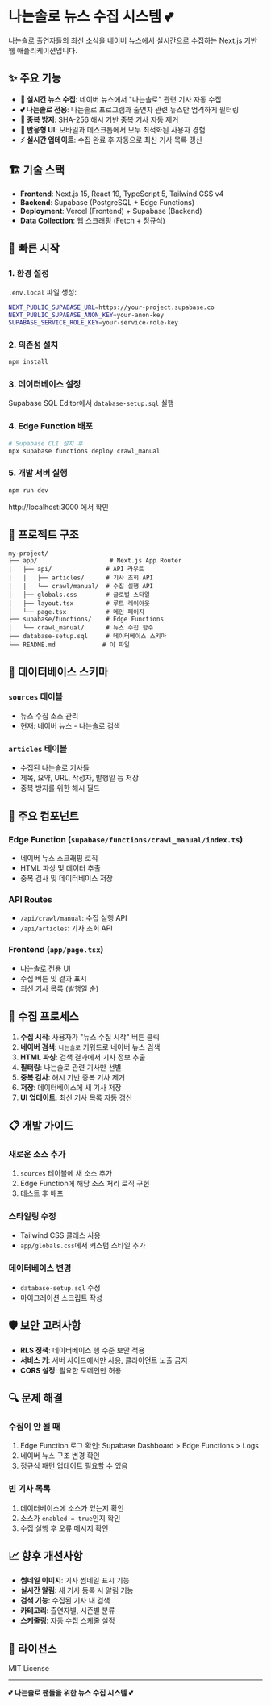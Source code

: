 # 나는솔로 뉴스 수집 시스템 💕

나는솔로 출연자들의 최신 소식을 네이버 뉴스에서 실시간으로 수집하는 Next.js 기반 웹 애플리케이션입니다.

## ✨ 주요 기능

- **🔄 실시간 뉴스 수집**: 네이버 뉴스에서 "나는솔로" 관련 기사 자동 수집
- **💕 나는솔로 전용**: 나는솔로 프로그램과 출연자 관련 뉴스만 엄격하게 필터링
- **🚫 중복 방지**: SHA-256 해시 기반 중복 기사 자동 제거
- **📱 반응형 UI**: 모바일과 데스크톱에서 모두 최적화된 사용자 경험
- **⚡ 실시간 업데이트**: 수집 완료 후 자동으로 최신 기사 목록 갱신

## 🏗️ 기술 스택

- **Frontend**: Next.js 15, React 19, TypeScript 5, Tailwind CSS v4
- **Backend**: Supabase (PostgreSQL + Edge Functions)
- **Deployment**: Vercel (Frontend) + Supabase (Backend)
- **Data Collection**: 웹 스크래핑 (Fetch + 정규식)

## 🚀 빠른 시작

### 1. 환경 설정

`.env.local` 파일 생성:

```bash
NEXT_PUBLIC_SUPABASE_URL=https://your-project.supabase.co
NEXT_PUBLIC_SUPABASE_ANON_KEY=your-anon-key
SUPABASE_SERVICE_ROLE_KEY=your-service-role-key
```

### 2. 의존성 설치

```bash
npm install
```

### 3. 데이터베이스 설정

Supabase SQL Editor에서 `database-setup.sql` 실행

### 4. Edge Function 배포

```bash
# Supabase CLI 설치 후
npx supabase functions deploy crawl_manual
```

### 5. 개발 서버 실행

```bash
npm run dev
```

http://localhost:3000 에서 확인

## 📁 프로젝트 구조

```
my-project/
├── app/                    # Next.js App Router
│   ├── api/               # API 라우트
│   │   ├── articles/      # 기사 조회 API
│   │   └── crawl/manual/  # 수집 실행 API
│   ├── globals.css        # 글로벌 스타일
│   ├── layout.tsx         # 루트 레이아웃
│   └── page.tsx           # 메인 페이지
├── supabase/functions/    # Edge Functions
│   └── crawl_manual/      # 뉴스 수집 함수
├── database-setup.sql     # 데이터베이스 스키마
└── README.md             # 이 파일
```

## 💾 데이터베이스 스키마

### `sources` 테이블
- 뉴스 수집 소스 관리
- 현재: 네이버 뉴스 - 나는솔로 검색

### `articles` 테이블
- 수집된 나는솔로 기사들
- 제목, 요약, URL, 작성자, 발행일 등 저장
- 중복 방지를 위한 해시 필드

## 🔧 주요 컴포넌트

### Edge Function (`supabase/functions/crawl_manual/index.ts`)
- 네이버 뉴스 스크래핑 로직
- HTML 파싱 및 데이터 추출
- 중복 검사 및 데이터베이스 저장

### API Routes
- `/api/crawl/manual`: 수집 실행 API
- `/api/articles`: 기사 조회 API

### Frontend (`app/page.tsx`)
- 나는솔로 전용 UI
- 수집 버튼 및 결과 표시
- 최신 기사 목록 (발행일 순)

## 🎯 수집 프로세스

1. **수집 시작**: 사용자가 "뉴스 수집 시작" 버튼 클릭
2. **네이버 검색**: `나는솔로` 키워드로 네이버 뉴스 검색
3. **HTML 파싱**: 검색 결과에서 기사 정보 추출
4. **필터링**: 나는솔로 관련 기사만 선별
5. **중복 검사**: 해시 기반 중복 기사 제거
6. **저장**: 데이터베이스에 새 기사 저장
7. **UI 업데이트**: 최신 기사 목록 자동 갱신

## 📋 개발 가이드

### 새로운 소스 추가
1. `sources` 테이블에 새 소스 추가
2. Edge Function에 해당 소스 처리 로직 구현
3. 테스트 후 배포

### 스타일링 수정
- Tailwind CSS 클래스 사용
- `app/globals.css`에서 커스텀 스타일 추가

### 데이터베이스 변경
- `database-setup.sql` 수정
- 마이그레이션 스크립트 작성

## 🛡️ 보안 고려사항

- **RLS 정책**: 데이터베이스 행 수준 보안 적용
- **서비스 키**: 서버 사이드에서만 사용, 클라이언트 노출 금지
- **CORS 설정**: 필요한 도메인만 허용

## 🔍 문제 해결

### 수집이 안 될 때
1. Edge Function 로그 확인: Supabase Dashboard > Edge Functions > Logs
2. 네이버 뉴스 구조 변경 확인
3. 정규식 패턴 업데이트 필요할 수 있음

### 빈 기사 목록
1. 데이터베이스에 소스가 있는지 확인
2. 소스가 `enabled = true`인지 확인
3. 수집 실행 후 오류 메시지 확인

## 📈 향후 개선사항

- **썸네일 이미지**: 기사 썸네일 표시 기능
- **실시간 알림**: 새 기사 등록 시 알림 기능
- **검색 기능**: 수집된 기사 내 검색
- **카테고리**: 출연자별, 시즌별 분류
- **스케줄링**: 자동 수집 스케줄 설정

## 📄 라이선스

MIT License

---

💕 **나는솔로 팬들을 위한 뉴스 수집 시스템** 💕
